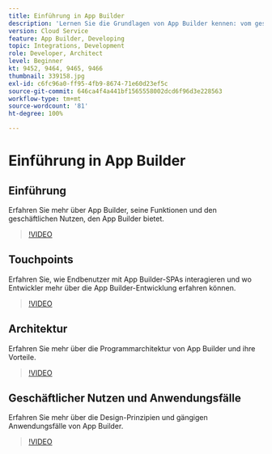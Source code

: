 ```yaml
---
title: Einführung in App Builder
description: 'Lernen Sie die Grundlagen von App Builder kennen: vom geschäftlichen Nutzen bis zur Architektur.'
version: Cloud Service
feature: App Builder, Developing
topic: Integrations, Development
role: Developer, Architect
level: Beginner
kt: 9452, 9464, 9465, 9466
thumbnail: 339158.jpg
exl-id: c6fc96a0-ff95-4fb9-8674-71e60d23ef5c
source-git-commit: 646ca4f4a441bf1565558002dcd6f96d3e228563
workflow-type: tm+mt
source-wordcount: '81'
ht-degree: 100%

---
```


# Einführung in App Builder

## Einführung

Erfahren Sie mehr über App Builder, seine Funktionen und den geschäftlichen Nutzen, den App Builder bietet.

>[!VIDEO](https://video.tv.adobe.com/v/339158/?quality=12&learn=on)

## Touchpoints

Erfahren Sie, wie Endbenutzer mit App Builder-SPAs interagieren und wo Entwickler mehr über die App Builder-Entwicklung erfahren können.

>[!VIDEO](https://video.tv.adobe.com/v/339159/?quality=12&learn=on)

## Architektur

Erfahren Sie mehr über die Programmarchitektur von App Builder und ihre Vorteile.

>[!VIDEO](https://video.tv.adobe.com/v/339160/?quality=12&learn=on)

## Geschäftlicher Nutzen und Anwendungsfälle

Erfahren Sie mehr über die Design-Prinzipien und gängigen Anwendungsfälle von App Builder.

>[!VIDEO](https://video.tv.adobe.com/v/339161/?quality=12&learn=on)
